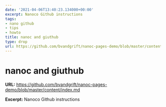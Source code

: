 ```yaml
---
date: '2021-04-06T13:40:23.134000+00:00'
excerpt: Nanoco Github instructions
tags:
- nano github
- tips
- howto
title: nanoc and giuthub
type: drop
url: https://github.com/bvandgrift/nanoc-pages-demo/blob/master/content/index.md
---
```


# nanoc and giuthub

**URL:** https://github.com/bvandgrift/nanoc-pages-demo/blob/master/content/index.md

**Excerpt:** Nanoco Github instructions
